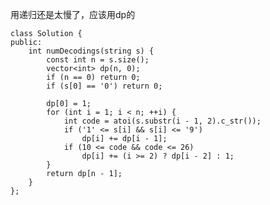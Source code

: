 用递归还是太慢了，应该用dp的

    class Solution {
    public:
        int numDecodings(string s) {
            const int n = s.size();
            vector<int> dp(n, 0);
            if (n == 0) return 0;
            if (s[0] == '0') return 0;
            
            dp[0] = 1;
            for (int i = 1; i < n; ++i) {
                int code = atoi(s.substr(i - 1, 2).c_str());
                if ('1' <= s[i] && s[i] <= '9')
                    dp[i] += dp[i - 1];
                if (10 <= code && code <= 26)
                    dp[i] += (i >= 2) ? dp[i - 2] : 1;
            }
            return dp[n - 1];
        }
    };